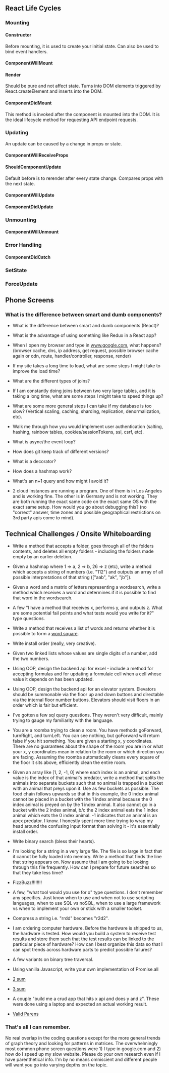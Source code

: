 ## React Life Cycles

### Mounting
#### Constructor
Before mounting, it is used to create your initial state. Can also be used to bind event handlers.
#### ComponentWillMount
#### Render
Should be pure and not affect state. Turns into DOM elements triggered by React.createElement and inserts into the DOM.
#### ComponentDidMount
This method is invoked after the component is mounted into the DOM. It is the ideal lifecycle method for requesting API
endpoint requests.
### Updating
An update can be caused by a change in props or state.
#### ComponentWillReceiveProps
#### ShouldComponentUpdate
Default before is to rerender after every state change. Compares props with the next state.
#### ComponentWillUpdate

#### ComponentDidUpdate

### Unmounting
#### ComponentWillUnmount

### Error Handling
#### ComponentDidCatch

### SetState
### ForceUpdate

## Phone Screens

### What is the difference between smart and dumb components?



- What is the difference between smart and dumb components (React)?

- What is the advantage of using something like Redux in a React app?

- When I open my browser and type in www.google.com, what happens? (browser cache, dns, ip address, get request, possible browser cache again or cdn, route, handler/controller, response, render)

- If my site takes a long time to load, what are some steps I might take to improve the load time?

- What are the different types of joins?

- If I am constantly doing joins between two very large tables, and it is taking a long time, what are some steps I might take to speed things up?

- What are some more general steps I can take if my database is too slow? (Vertical scaling, caching, sharding, replication, denormalization, etc).

- Walk me through how you would implement user authentication (salting, hashing, rainbow tables, cookies/sessionTokens, ssl, csrf, etc).

- What is async/the event loop?

- How does git keep track of different versions?

- What is a decorator?

- How does a hashmap work?

- What's an n+1 query and how might I avoid it?

- 2 cloud instances are running a program. One of them is in Los Angeles and is working fine. The other is in Germany and is not working. They are both running the exact same code on the exact same OS with the exact same setup. How would you go about debugging this? (no "correct" answer, time zones and possible geographical restrictions on 3rd party apis come to mind).

## Technical Challenges / Onsite Whiteboarding

- Write a method that accepts a folder, goes through all of the folders contents, and deletes all empty folders - including the folders made empty by an earlier deletion.

- Given a hashmap where 1 => a, 2 => b, 26 => z (etc), write a method which accepts a string of numbers (i.e. "112") and outputs an array of all possible interpretations of that string (["aab", "ak", "jb"]).

- Given a word and a matrix of letters representing a wordsearch, write a method which receives a word and determines if it is possible to find that word in the wordsearch.

- A few "I have a method that receives x, performs y, and outputs z. What are some potential fail points and what tests would you write for it?" type questions.

- Write a method that receives a list of words and returns whether it is possible to form a [word square](http://www.papg.com/images/word-square.gif).

- Write install order (really, very creative).

- Given two linked lists whose values are single digits of a number, add the two numbers.

- Using OOP, design the backend api for excel - include a method for accepting formulas and for updating a formulaic cell when a cell whose value it depends on has been updated.

- Using OOP, design the backend api for an elevator system. Elevators should be summonable via the floor up and down buttons and directable via the internal floor number buttons. Elevators should visit floors in an order which is fair but efficient.

- I've gotten a few sql query questions. They weren't very difficult, mainly trying to gauge my familiarity with the language.

- You are a roomba trying to clean a room. You have methods goForward, turnRight, and turnLeft. You can see nothing, but goForward will return false if you hit something. You are given a starting x, y coordinates. There are no guarantees about the shape of the room you are in or what your x, y coordinates mean in relation to the room or which direction you are facing. Assuming the roomba automatically cleans every square of the floor it sits above, efficiently clean the entire room.

- Given an array like [1, 2, -1, 0] where each index is an animal, and each value is the index of that animal's predator, write a method that splits the animals into separate buckets such that no animal is trapped in a bucket with an animal that preys upon it. Use as few buckets as possible. The food chain follows upwards so that in this example, the 0 index animal cannot be placed in a bucket with the 1 index animal because the 0 index animal is preyed on by the 1 index animal. It also cannot go in a bucket with the 2 index animal, b/c the 2 index animal eats the 1 index animal which eats the 0 index animal. -1 indicates that an animal is an apex predator. I know. I honestly spent more time trying to wrap my head around the confusing input format than solving it - it's essentially install order.

- Write binary search (bless their hearts).

- I'm looking for a string in a very large file. The file is so large in fact that it cannot be fully loaded into memory. Write a method that finds the line that string appears on. Now assume that I am going to be looking through this file frequently. How can I prepare for future searches so that they take less time?

- FizzBuzz!!!!!!!!

- A few, "what tool would you use for x" type questions. I don't remember any specifics. Just know when to use and when not to use scripting languages, when to use SQL vs noSQL, when to use a large framework vs when to implement your own or stick with a smaller toolset.

- Compress a string i.e. "rrdd" becomes "r2d2".

- I am ordering computer hardware. Before the hardware is shipped to us, the hardware is tested. How would you build a system to receive test results and store them such that the test results can be linked to the particular piece of hardware? How can I best organize this data so that I can spot trends across hardware parts to predict possible failures?

- A few variants on binary tree traversal.

- Using vanilla Javascript, write your own implementation of Promise.all

- [2 sum](https://leetcode.com/problems/two-sum/description/)

- [3 sum](https://leetcode.com/problems/3sum/description/)

- A couple "build me a crud app that hits x api and does y and z". These were done using a laptop and expected an actual working result.

- [Valid Parens](https://leetcode.com/problems/valid-parentheses/description/)

### That's all I can remember.


No real overlap in the coding questions except for the more general trends of graph theory and looking for patterns in matrices. The overwhelmingly most common phone screen questions were 1) I type in google.com and 2) how do I speed up my slow website. Please do your own research even if I have parenthetical info. I'm by no means omniscient and different people will want you go into varying depths on the topic.
